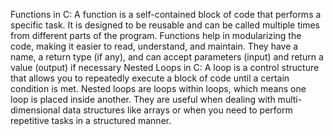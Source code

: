 Functions in C:
A function is a self-contained block of code that performs a specific task. It is designed to be reusable and can be called multiple times from different parts of the program. Functions help in modularizing the code, making it easier to read, understand, and maintain. They have a name, a return type (if any), and can accept parameters (input) and return a value (output) if necessary
Nested Loops in C:
A loop is a control structure that allows you to repeatedly execute a block of code until a certain condition is met. Nested loops are loops within loops, which means one loop is placed inside another. They are useful when dealing with multi-dimensional data structures like arrays or when you need to perform repetitive tasks in a structured manner.
